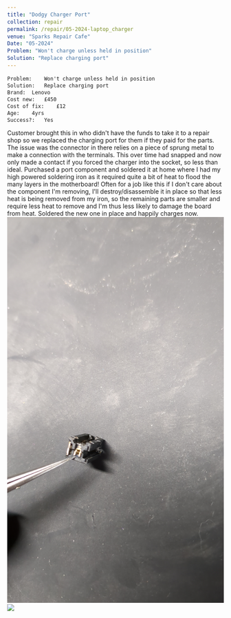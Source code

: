 ```yaml
---
title: "Dodgy Charger Port"
collection: repair
permalink: /repair/05-2024-laptop_charger
venue: "Sparks Repair Cafe"
Date: "05-2024"
Problem: "Won't charge unless held in position"
Solution: "Replace charging port"
---
```

```
Problem:    Won't charge unless held in position 
Solution:   Replace charging port 
Brand:  Lenovo 
Cost new:   £450 
Cost of fix:    £12 
Age:    4yrs 
Success?:   Yes 
```
Customer brought this in who didn&apos;t have the funds to take it to a repair shop so we replaced the charging port for them if they paid for the parts. The issue was the connector in there relies on a piece of sprung metal to make a connection with the terminals. This over time had snapped and now only made a contact if you forced the charger into the socket, so less than ideal. Purchased a port component and soldered it at home where I had my high powered soldering iron as it required quite a bit of heat to flood the many layers in the motherboard! Often for a job like this if I don&apos;t care about the component I&apos;m removing, I&apos;ll destroy/disassemble it in place so that less heat is being removed from my iron, so the remaining parts are smaller and require less heat to remove and I&apos;m thus less likely to damage the board from heat. Soldered the new one in place and happily charges now.
![](/images/repair_cafe/laptop_charger/laptop_charger_1.jpg)
![](/images/repair_cafe/laptop_charger/laptop_charger_2.jpg)
